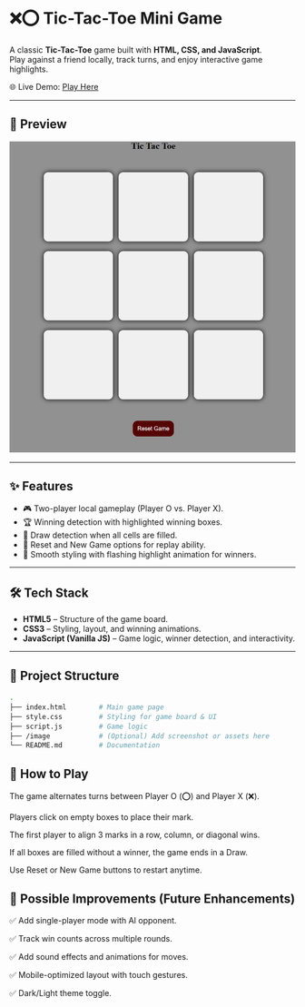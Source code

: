 # ❌⭕ Tic-Tac-Toe Mini Game

A classic **Tic-Tac-Toe** game built with **HTML, CSS, and JavaScript**.  
Play against a friend locally, track turns, and enjoy interactive game highlights.

🌐 Live Demo: [Play Here](https://tic-tac-toe-mini-game69.netlify.app/)

---

## 📸 Preview

![Game Screenshot](/Image/preview0.png)

---

## ✨ Features

- 🎮 Two-player local gameplay (Player O vs. Player X).
- 🏆 Winning detection with highlighted winning boxes.
- 🤝 Draw detection when all cells are filled.
- 🔄 Reset and New Game options for replay ability.
- 🎨 Smooth styling with flashing highlight animation for winners.

---

## 🛠️ Tech Stack

- **HTML5** – Structure of the game board.
- **CSS3** – Styling, layout, and winning animations.
- **JavaScript (Vanilla JS)** – Game logic, winner detection, and interactivity.

---

## 📂 Project Structure

```bash
.
├── index.html        # Main game page
├── style.css         # Styling for game board & UI
├── script.js         # Game logic
├── /image            # (Optional) Add screenshot or assets here
└── README.md         # Documentation
```

## 📖 How to Play

The game alternates turns between Player O (⭕) and Player X (❌).

Players click on empty boxes to place their mark.

The first player to align 3 marks in a row, column, or diagonal wins.

If all boxes are filled without a winner, the game ends in a Draw.

Use Reset or New Game buttons to restart anytime.

## 🔮 Possible Improvements (Future Enhancements)

✅ Add single-player mode with AI opponent.

✅ Track win counts across multiple rounds.

✅ Add sound effects and animations for moves.

✅ Mobile-optimized layout with touch gestures.

✅ Dark/Light theme toggle.
